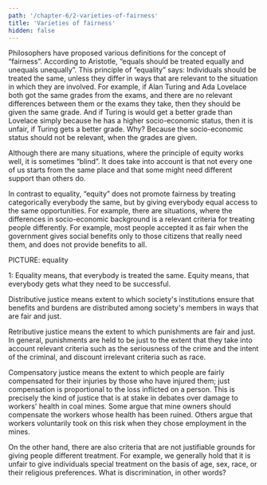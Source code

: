 ```yaml
---
path: '/chapter-6/2-varieties-of-fairness'
title: 'Varieties of fairness'
hidden: false
---
```


Philosophers have proposed various definitions for the concept of “fairness”. According to Aristotle, “equals should be treated equally and unequals unequally”. This principle of “equality” says: Individuals should be treated the same, unless they differ in ways that are relevant to the situation in which they are involved. For example, if Alan Turing and Ada Lovelace both got the same grades from the exams, and there are no relevant differences between them or the exams they take, then they should be given the same grade. And if Turing is would get a better grade than Lovelace simply because he has a higher socio-economic status, then it is unfair, if Turing gets a better grade. Why? Because the socio-economic status should not be relevant, when the grades are given.

Although there are many situations, where the principle of equity works well, it is sometimes  “blind”. It does take into account is that not every one of us starts from the same place and that some might need different support than others do.

In contrast to equality, “equity” does not promote fairness by treating categorically everybody the same, but by giving everybody equal access to the same opportunities. For example, there are situations, where the differences in socio-economic background is a relevant criteria for treating people differently. For example, most people accepted it as fair when the government gives social benefits only to those citizens that really need them, and does not provide benefits to all.

PICTURE: equality

 1: Equality means, that everybody is treated the same.
Equity means, that everybody gets what they need to be successful.


<text-box variant='hint' name='Different Kinds of Justice'>

Distributive justice means extent to which society's institutions ensure that benefits and burdens are distributed among society's members in ways that are fair and just.

Retributive justice means the extent to which punishments are fair and just. In general, punishments are held to be just to the extent that they take into account relevant criteria such as the seriousness of the crime and the intent of the criminal, and discount irrelevant criteria such as race.

Compensatory justice means the extent to which people are fairly compensated for their injuries by those who have injured them; just compensation is proportional to the loss inflicted on a person. This is precisely the kind of justice that is at stake in debates over damage to workers' health in coal mines. Some argue that mine owners should compensate the workers whose health has been ruined. Others argue that workers voluntarily took on this risk when they chose employment in the mines.

</text-box>

On the other hand, there are also criteria that are not justifiable grounds for giving people different treatment. For example, we generally hold that it is unfair to give individuals special treatment on the basis of age, sex, race, or their religious preferences. What is discrimination, in other words?
